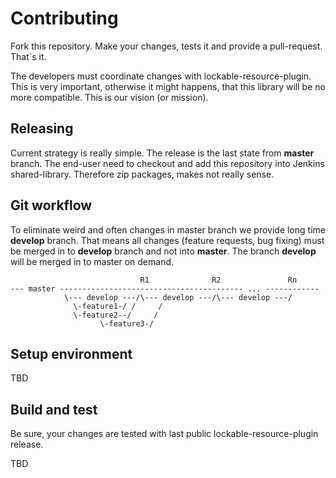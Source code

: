 # Contributing

Fork this repository. Make your changes, tests it and provide a pull-request. That`s it.

The developers must coordinate changes with lockable-resource-plugin. This is very important, otherwise
it might happens, that this library will be no more compatible. This is our vision (or mission).

## Releasing

Current strategy is really simple. The release is the last state from **master** branch.
The end-user need to checkout and add this repository into Jenkins shared-library.
Therefore zip packages, makes not really sense.

<!--Comment:
  Automated releases shall be an hot topic. Provide more information here, when it works.
-->

## Git workflow

To eliminate weird and often changes in master branch we provide long time **develop** branch.
That means all changes (feature requests, bug fixing) must be merged in to **develop** branch
and not into **master**.
The branch **develop** will be merged in to master on demand.

```
                             R1              R2               Rn
--- master ----------------------------------------- ... ------------
            \--- develop ---/\--- develop ---/\--- develop ---/
              \-feature1-/ /     /
              \-feature2--/     /
                    \-feature3-/
```

## Setup environment

TBD

## Build and test

Be sure, your changes are tested with last public lockable-resource-plugin release.

TBD
